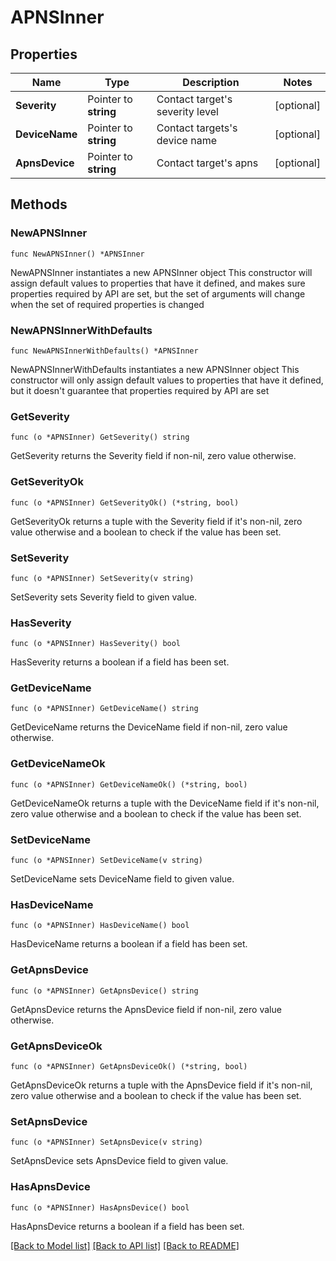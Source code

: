 # APNSInner

## Properties

Name | Type | Description | Notes
------------ | ------------- | ------------- | -------------
**Severity** | Pointer to **string** | Contact target&#39;s severity level | [optional] 
**DeviceName** | Pointer to **string** | Contact targets&#39;s device name | [optional] 
**ApnsDevice** | Pointer to **string** | Contact target&#39;s apns | [optional] 

## Methods

### NewAPNSInner

`func NewAPNSInner() *APNSInner`

NewAPNSInner instantiates a new APNSInner object
This constructor will assign default values to properties that have it defined,
and makes sure properties required by API are set, but the set of arguments
will change when the set of required properties is changed

### NewAPNSInnerWithDefaults

`func NewAPNSInnerWithDefaults() *APNSInner`

NewAPNSInnerWithDefaults instantiates a new APNSInner object
This constructor will only assign default values to properties that have it defined,
but it doesn't guarantee that properties required by API are set

### GetSeverity

`func (o *APNSInner) GetSeverity() string`

GetSeverity returns the Severity field if non-nil, zero value otherwise.

### GetSeverityOk

`func (o *APNSInner) GetSeverityOk() (*string, bool)`

GetSeverityOk returns a tuple with the Severity field if it's non-nil, zero value otherwise
and a boolean to check if the value has been set.

### SetSeverity

`func (o *APNSInner) SetSeverity(v string)`

SetSeverity sets Severity field to given value.

### HasSeverity

`func (o *APNSInner) HasSeverity() bool`

HasSeverity returns a boolean if a field has been set.

### GetDeviceName

`func (o *APNSInner) GetDeviceName() string`

GetDeviceName returns the DeviceName field if non-nil, zero value otherwise.

### GetDeviceNameOk

`func (o *APNSInner) GetDeviceNameOk() (*string, bool)`

GetDeviceNameOk returns a tuple with the DeviceName field if it's non-nil, zero value otherwise
and a boolean to check if the value has been set.

### SetDeviceName

`func (o *APNSInner) SetDeviceName(v string)`

SetDeviceName sets DeviceName field to given value.

### HasDeviceName

`func (o *APNSInner) HasDeviceName() bool`

HasDeviceName returns a boolean if a field has been set.

### GetApnsDevice

`func (o *APNSInner) GetApnsDevice() string`

GetApnsDevice returns the ApnsDevice field if non-nil, zero value otherwise.

### GetApnsDeviceOk

`func (o *APNSInner) GetApnsDeviceOk() (*string, bool)`

GetApnsDeviceOk returns a tuple with the ApnsDevice field if it's non-nil, zero value otherwise
and a boolean to check if the value has been set.

### SetApnsDevice

`func (o *APNSInner) SetApnsDevice(v string)`

SetApnsDevice sets ApnsDevice field to given value.

### HasApnsDevice

`func (o *APNSInner) HasApnsDevice() bool`

HasApnsDevice returns a boolean if a field has been set.


[[Back to Model list]](../README.md#documentation-for-models) [[Back to API list]](../README.md#documentation-for-api-endpoints) [[Back to README]](../README.md)


